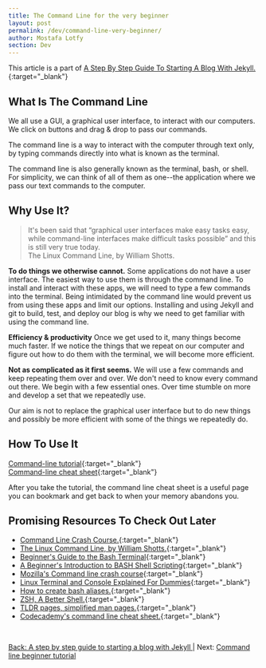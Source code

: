 ```yaml
---
title: The Command Line for the very beginner
layout: post
permalink: /dev/command-line-very-beginner/
author: Mostafa Lotfy
section: Dev
---
```


This article is a part of [A Step By Step Guide To Starting A Blog With Jekyll.](/step-by-step-guide-start-blog-with-jekyll/){:target="_blank"}

## **What Is The Command Line**

We all use a GUI, a graphical user interface, to interact with our computers. We click on buttons and drag & drop to pass our commands.

The command line is a way to interact with the computer through text only, by typing commands directly into what is known as the terminal.

The command line is also generally known as the terminal, bash, or shell. For simplicity, we can think of all of them as one--the application where we pass our text commands to the computer.



## **Why Use It?**

> It's been said that “graphical user interfaces make easy tasks easy, while command-line interfaces make difficult tasks possible” and this is still very true today.<br>
> The Linux Command Line, by William Shotts.

**To do things we otherwise cannot.**
Some applications do not have a user interface. The easiest way to use them is through the command line. To install and interact with these apps, we will need to type a few commands into the terminal. Being intimidated by the command line would prevent us from using these apps and limit our options. Installing and using Jekyll and git to build, test, and deploy our blog is why we need to get familiar with using the command line.

**Efficiency & productivity** Once we get used to it, many things become much faster. If we notice the things that we repeat on our computer and figure out how to do them with the terminal, we will become more efficient.

**Not as complicated as it first seems.** We will use a few commands and keep repeating them over and over. We don't need to know every command out there. We begin with a few essential ones. Over time stumble on more and develop a set that we repeatedly use.

Our aim is not to replace the graphical user interface but to do new things and possibly be more efficient with some of the things we repeatedly do.


## **How To Use It**

[Command-line tutorial](/command-line-beginner-tutorial/){:target="_blank"}<br>
[Command-line cheat sheet](/command-line-cheat-sheet/){:target="_blank"}<br>

After you take the tutorial, the command line cheat sheet is a useful page you can bookmark and get back to when your memory abandons you.


## **Promising Resources To Check Out Later**

  - [Command Line Crash Course.](https://www.youtube.com/watch?v=yz7nYlnXLfE){:target="_blank"}
  - [The Linux Command Line, by William Shotts.](https://sourceforge.net/projects/linuxcommand/){:target="_blank"}
  - [Beginner's Guide to the Bash Terminal](https://www.youtube.com/watch?v=oxuRxtrO2Ag){:target="_blank"}
  - [A Beginner's Introduction to BASH Shell Scripting](https://www.youtube.com/watch?v=_n5ZegzieSQ){:target="_blank"}
  - [Mozilla's Command line crash course](https://developer.mozilla.org/en-US/docs/Learn/Tools_and_testing/Understanding_client-side_tools/Command_line){:target="_blank"}
  - [Linux Terminal and Console Explained For Dummies](https://www.linuxbabe.com/command-line/linux-terminal){:target="_blank"}
  - [How to create bash aliases.](https://linuxize.com/post/how-to-create-bash-aliases/){:target="_blank"}
  - [ZSH, A Better Shell.](https://www.youtube.com/watch?v=gGmBUfMaWMU){:target="_blank"}
  - [TLDR pages, simplified man pages.](https://tldr.sh/){:target="_blank"}
  - [Codecademy's command line cheat sheet.](https://www.codecademy.com/articles/command-line-commands){:target="_blank"}



<br>

[Back: A step by step guide to starting a blog with Jekyll ](/step-by-step-guide-start-blog-with-jekyll/) | Next: [Command line beginner tutorial](/command-line-beginner-tutorial/)
